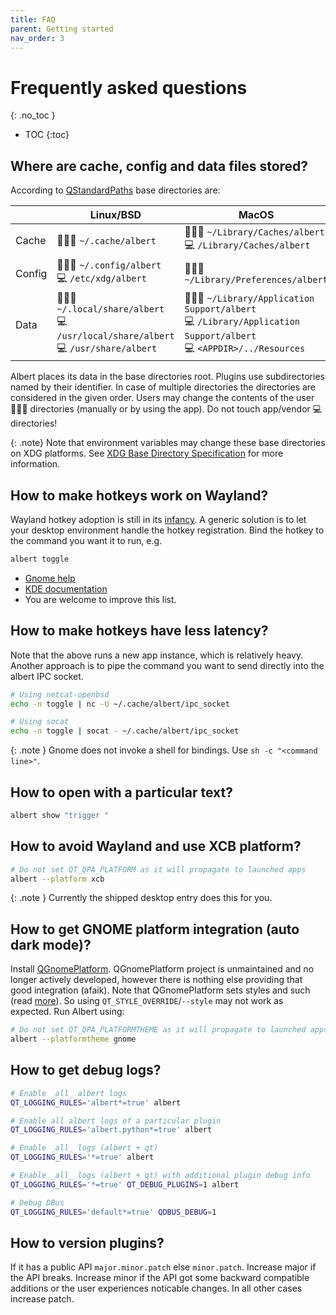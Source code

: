 ```yaml
---
title: FAQ
parent: Getting started
nav_order: 3
---
```


# Frequently asked questions
{: .no_toc }

- TOC
{:toc}


## Where are cache, config and data files stored?

According to [QStandardPaths](https://doc.qt.io/qt-6/qstandardpaths.html#StandardLocation-enum) base directories are:

|           | Linux/BSD                                                                                | MacOS                                                                                                                    |
|-----------|------------------------------------------------------------------------------------------|--------------------------------------------------------------------------------------------------------------------------|
| Cache | 👨🏼‍💻 `~/.cache/albert`                                                                | 👨🏼‍💻 `~/Library/Caches/albert`<br>💻 `/Library/Caches/albert`                                                         |
| Config | 👨🏼‍💻 `~/.config/albert`<br>💻 `/etc/xdg/albert`                                       | 👨🏼‍💻 `~/Library/Preferences/albert`                                                                                   |
| Data      | 👨🏼‍💻 `~/.local/share/albert`<br>💻 `/usr/local/share/albert`<br>💻 `/usr/share/albert` | 👨🏼‍💻 `~/Library/Application Support/albert`<br>💻 `/Library/Application Support/albert`<br>💻 `<APPDIR>/../Resources` |

Albert places its data in the base directories root.
Plugins use subdirectories named by their identifier.
In case of multiple directories the directories are considered in the given order. 
Users may change the contents of the user 👨🏼‍💻 directories (manually or by using the app).
Do not touch app/vendor 💻 directories!

{: .note}
Note that environment variables may change these base directories on XDG platforms.
See [XDG Base Directory Specification](https://specifications.freedesktop.org/basedir-spec/latest/index.html) for more information.
  

## How to make hotkeys work on Wayland?

Wayland hotkey adoption is still in its [infancy](https://dec05eba.com/2024/03/29/wayland-global-hotkeys-shortcut-is-mostly-useless/).
A generic solution is to let your desktop environment handle the hotkey registration.
Bind the hotkey to the command you want it to run, e.g. 

```bash 
albert toggle
```

- [Gnome help](https://help.gnome.org/users/gnome-help/stable/keyboard-shortcuts-set.html.en)
- [KDE documentation](https://docs.kde.org/stable5/en/khelpcenter/fundamentals/shortcuts.html)
- You are welcome to improve this list. 


## How to make hotkeys have less latency?

Note that the above runs a new app instance, which is relatively heavy.
Another approach is to pipe the command you want to send directly into the albert IPC socket.

```bash
# Using netcat-openbsd
echo -n toggle | nc -U ~/.cache/albert/ipc_socket

# Using socat
echo -n toggle | socat - ~/.cache/albert/ipc_socket
```

{: .note }
Gnome does not invoke a shell for bindings. Use ```sh -c "<command line>"```.


## How to open with a particular text?

```bash
albert show "trigger "
```


## How to avoid Wayland and use XCB platform? 

```bash
# Do not set QT_QPA_PLATFORM as it will propagate to launched apps
albert --platform xcb
```

{: .note }
Currently the shipped desktop entry does this for you.


## How to get GNOME platform integration (auto dark mode)?

Install [QGnomePlatform](https://github.com/FedoraQt/QGnomePlatform).
QGnomePlatform project is unmaintained and no longer actively developed, however there is nothing else providing that good integration (afaik).
Note that QGnomePlatform sets styles and such (read [more](https://jgrulich.cz/2023/03/08/explained-qgnomeplatform-and-adwaita-qt/#QGnomePlatform)).
So using `QT_STYLE_OVERRIDE`/`--style` may not work as expected. Run Albert using:

```bash
# Do not set QT_QPA_PLATFORMTHEME as it will propagate to launched apps
albert --platformtheme gnome
```


## How to get debug logs?

```bash
# Enable _all_ albert logs
QT_LOGGING_RULES='albert*=true' albert

# Enable all albert logs of a particular plugin
QT_LOGGING_RULES='albert.python*=true' albert

# Enable _all_ logs (albert + qt)
QT_LOGGING_RULES='*=true' albert

# Enable _all_ logs (albert + qt) with additional plugin debug info
QT_LOGGING_RULES='*=true' QT_DEBUG_PLUGINS=1 albert

# Debug DBus
QT_LOGGING_RULES='default*=true' QDBUS_DEBUG=1 
```


## How to version plugins?

If it has a public API `major.minor.patch` else `minor.patch`.
Increase major if the API breaks.
Increase minor if the API got some backward compatible additions or the user experiences noticable changes.
In all other cases increase patch.
